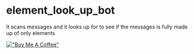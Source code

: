 # element_look_up_bot
It scans messages and it looks up for to see if the messages is fully made up of only elements


[!["Buy Me A Coffee"](https://www.buymeacoffee.com/assets/img/custom_images/orange_img.png)](https://www.buymeacoffee.com/Michaelrbparker)
<blockquote class="imgur-embed-pub" lang="en" data-id="a/LtQkmhu" data-context="false" ><a href="//imgur.com/a/LtQkmhu"></a></blockquote><script async src="//s.imgur.com/min/embed.js" charset="utf-8"></script>
